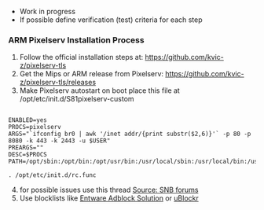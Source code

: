 * Work in progress
* If possible define verification (test) criteria for each step


### ARM Pixelserv Installation Process
1. Follow the official installation steps at: https://github.com/kvic-z/pixelserv-tls
2. Get the Mips or ARM release from Pixelserv: https://github.com/kvic-z/pixelserv-tls/releases
3. Make Pixelserv autostart on boot place this file at /opt/etc/init.d/S81pixelserv-custom
```#!/bin/sh

ENABLED=yes
PROCS=pixelserv
ARGS="`ifconfig br0 | awk '/inet addr/{print substr($2,6)}'` -p 80 -p 8080 -k 443 -k 2443 -u $USER"
PREARGS=""
DESC=$PROCS
PATH=/opt/sbin:/opt/bin:/opt/usr/bin:/usr/local/sbin:/usr/local/bin:/usr/sbin:/usr/bin:/sbin:/bin

. /opt/etc/init.d/rc.func
```

4. for possible issues use this thread [Source: SNB forums](http://www.snbforums.com/threads/pixelserv-a-better-one-pixel-webserver-for-adblock.26114/)
5. Use blocklists like [Entware Adblock Solution](https://github.com/Entware-ng/Entware-ng/wiki/Using-AdBlock--filters) or [uBlockr](https://gitlab.com/spitfire-project/ublockr)
